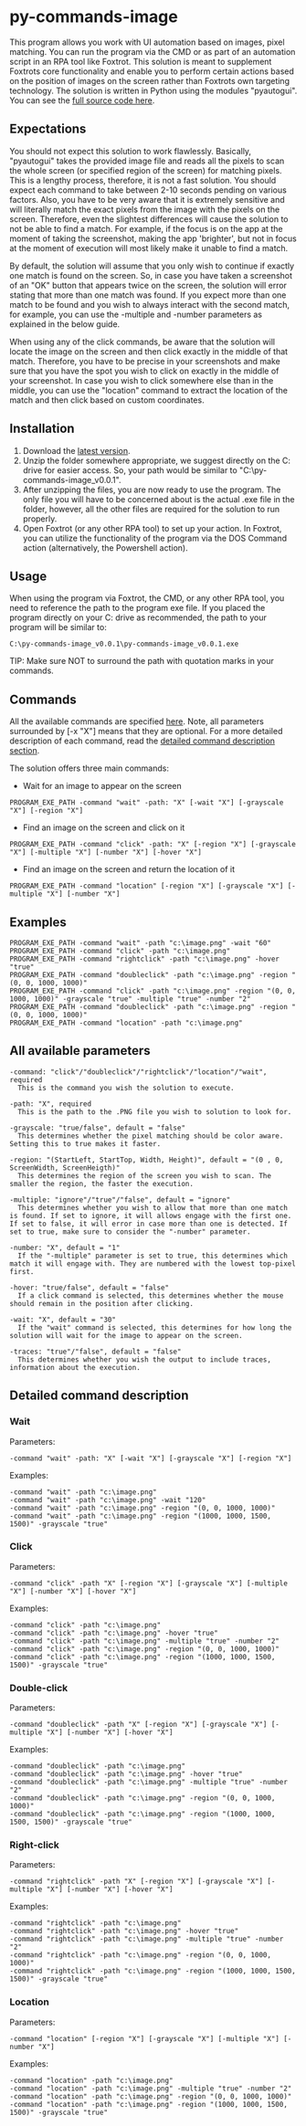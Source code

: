 # py-commands-image
This program allows you work with UI automation based on images, pixel matching. You can run the program via the CMD or as part of an automation script in an RPA tool like Foxtrot. This solution is meant to supplement Foxtrots core functionality and enable you to perform certain actions based on the position of images on the screen rather than Foxtrots own targeting technology. The solution is written in Python using the modules "pyautogui". You can see the [full source code here](https://github.com/foxtrot-alliance/py-commands-iamge/blob/master/py-commands-image.py).

## Expectations
You should not expect this solution to work flawlessly. Basically, "pyautogui" takes the provided image file and reads all the pixels to scan the whole screen (or specified region of the screen) for matching pixels. This is a lengthy process, therefore, it is not a fast solution. You should expect each command to take between 2-10 seconds pending on various factors. Also, you have to be very aware that it is extremely sensitive and will literally match the exact pixels from the image with the pixels on the screen. Therefore, even the slightest differences will cause the solution to not be able to find a match. For example, if the focus is on the app at the moment of taking the screenshot, making the app 'brighter', but not in focus at the moment of execution will most likely make it unable to find a match.

By default, the solution will assume that you only wish to continue if exactly one match is found on the screen. So, in case you have taken a screenshot of an "OK" button that appears twice on the screen, the solution will error stating that more than one match was found. If you expect more than one match to be found and you wish to always interact with the second match, for example, you can use the -multiple and -number parameters as explained in the below guide.

When using any of the click commands, be aware that the solution will locate the image on the screen and then click exactly in the middle of that match. Therefore, you have to be precise in your screenshots and make sure that you have the spot you wish to click on exactly in the middle of your screenshot. In case you wish to click somewhere else than in the middle, you can use the "location" command to extract the location of the match and then click based on custom coordinates.

## Installation
1. Download the [latest version](https://github.com/foxtrot-alliance/py-commands-image/releases/download/v0.0.1/py-commands-image_v0.0.1.zip).
2. Unzip the folder somewhere appropriate, we suggest directly on the C: drive for easier access. So, your path would be similar to "C:\py-commands-image_v0.0.1".
3. After unzipping the files, you are now ready to use the program. The only file you will have to be concerned about is the actual .exe file in the folder, however, all the other files are required for the solution to run properly.
4. Open Foxtrot (or any other RPA tool) to set up your action. In Foxtrot, you can utilize the functionality of the program via the DOS Command action (alternatively, the Powershell action).

## Usage
When using the program via Foxtrot, the CMD, or any other RPA tool, you need to reference the path to the program exe file. If you placed the program directly on your C: drive as recommended, the path to your program will be similar to: 
```
C:\py-commands-image_v0.0.1\py-commands-image_v0.0.1.exe
```
TIP: Make sure NOT to surround the path with quotation marks in your commands.

## Commands
All the available commands are specified [here](#all-available-parameters). Note, all parameters surrounded by [-x "X"] means that they are optional. For a more detailed description of each command, read the [detailed command description section](#detailed-command-description).

The solution offers three main commands:
* Wait for an image to appear on the screen
```
PROGRAM_EXE_PATH -command "wait" -path: "X" [-wait "X"] [-grayscale "X"] [-region "X"]
```
* Find an image on the screen and click on it
```
PROGRAM_EXE_PATH -command "click" -path: "X" [-region "X"] [-grayscale "X"] [-multiple "X"] [-number "X"] [-hover "X"]
```
* Find an image on the screen and return the location of it
```
PROGRAM_EXE_PATH -command "location" [-region "X"] [-grayscale "X"] [-multiple "X"] [-number "X"]
```

## Examples
```
PROGRAM_EXE_PATH -command "wait" -path "c:\image.png" -wait "60"
PROGRAM_EXE_PATH -command "click" -path "c:\image.png"
PROGRAM_EXE_PATH -command "rightclick" -path "c:\image.png" -hover "true"
PROGRAM_EXE_PATH -command "doubleclick" -path "c:\image.png" -region "(0, 0, 1000, 1000)"
PROGRAM_EXE_PATH -command "click" -path "c:\image.png" -region "(0, 0, 1000, 1000)" -grayscale "true" -multiple "true" -number "2"
PROGRAM_EXE_PATH -command "doubleclick" -path "c:\image.png" -region "(0, 0, 1000, 1000)"
PROGRAM_EXE_PATH -command "location" -path "c:\image.png"
```

## All available parameters
```
-command: "click"/"doubleclick"/"rightclick"/"location"/"wait", required
  This is the command you wish the solution to execute.

-path: "X", required
  This is the path to the .PNG file you wish to solution to look for.

-grayscale: "true/false", default = "false"
  This determines whether the pixel matching should be color aware. Setting this to true makes it faster.

-region: "(StartLeft, StartTop, Width, Height)", default = "(0 , 0, ScreenWidth, ScreenHeigth)"
  This determines the region of the screen you wish to scan. The smaller the region, the faster the execution.

-multiple: "ignore"/"true"/"false", default = "ignore"
  This determines whether you wish to allow that more than one match is found. If set to ignore, it will allows engage with the first one. If set to false, it will error in case more than one is detected. If set to true, make sure to consider the "-number" parameter.

-number: "X", default = "1"
  If the "-multiple" parameter is set to true, this determines which match it will engage with. They are numbered with the lowest top-pixel first.

-hover: "true/false", default = "false"
  If a click command is selected, this determines whether the mouse should remain in the position after clicking.

-wait: "X", default = "30"
  If the "wait" command is selected, this determines for how long the solution will wait for the image to appear on the screen.

-traces: "true"/"false", default = "false"
  This determines whether you wish the output to include traces, information about the execution.
```

## Detailed command description

### Wait
Parameters:
```
-command "wait" -path: "X" [-wait "X"] [-grayscale "X"] [-region "X"]
```
Examples:
```
-command "wait" -path "c:\image.png"
-command "wait" -path "c:\image.png" -wait "120"
-command "wait" -path "c:\image.png" -region "(0, 0, 1000, 1000)"
-command "wait" -path "c:\image.png" -region "(1000, 1000, 1500, 1500)" -grayscale "true"
```

### Click
Parameters:
```
-command "click" -path "X" [-region "X"] [-grayscale "X"] [-multiple "X"] [-number "X"] [-hover "X"]
```
Examples:
```
-command "click" -path "c:\image.png"
-command "click" -path "c:\image.png" -hover "true"
-command "click" -path "c:\image.png" -multiple "true" -number "2"
-command "click" -path "c:\image.png" -region "(0, 0, 1000, 1000)"
-command "click" -path "c:\image.png" -region "(1000, 1000, 1500, 1500)" -grayscale "true"
```

### Double-click
Parameters:
```
-command "doubleclick" -path "X" [-region "X"] [-grayscale "X"] [-multiple "X"] [-number "X"] [-hover "X"]
```
Examples:
```
-command "doubleclick" -path "c:\image.png"
-command "doubleclick" -path "c:\image.png" -hover "true"
-command "doubleclick" -path "c:\image.png" -multiple "true" -number "2"
-command "doubleclick" -path "c:\image.png" -region "(0, 0, 1000, 1000)"
-command "doubleclick" -path "c:\image.png" -region "(1000, 1000, 1500, 1500)" -grayscale "true"
```

### Right-click
Parameters:
```
-command "rightclick" -path "X" [-region "X"] [-grayscale "X"] [-multiple "X"] [-number "X"] [-hover "X"]
```
Examples:
```
-command "rightclick" -path "c:\image.png"
-command "rightclick" -path "c:\image.png" -hover "true"
-command "rightclick" -path "c:\image.png" -multiple "true" -number "2"
-command "rightclick" -path "c:\image.png" -region "(0, 0, 1000, 1000)"
-command "rightclick" -path "c:\image.png" -region "(1000, 1000, 1500, 1500)" -grayscale "true"
```

### Location
Parameters:
```
-command "location" [-region "X"] [-grayscale "X"] [-multiple "X"] [-number "X"]
```
Examples:
```
-command "location" -path "c:\image.png"
-command "location" -path "c:\image.png" -multiple "true" -number "2"
-command "location" -path "c:\image.png" -region "(0, 0, 1000, 1000)"
-command "location" -path "c:\image.png" -region "(1000, 1000, 1500, 1500)" -grayscale "true"
```
